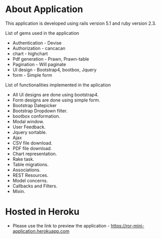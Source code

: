 # About Application

This application is developed using rails version 5.1 and ruby version 2.3.

List of gems used in the application

* Authentication     - Devise 
* Authorization      - cancacan
* chart              - highchart
* Pdf generation     - Prawn, Prawn-table
* Pagination         - Will paginate
* UI design          - Bootstrap4, bootbox, Jquery
* form               - Simple form

List of functionalities implemented in the aplication

* All UI designs are done using bootstrap4.
* Form designs are done using simple form.
* Bootstrap Datepicker
* Bootstrap Dropdown filter.
* bootbox conformation.
* Modal window.
* User Feedback.
* Jquery sortable.
* Ajax
* CSV file download.
* PDF file download.
* Chart representation.
* Rake task.
* Table migrations.
* Associations.
* REST Resources.
* Model concerns.
* Callbacks and Filters.
* Mixin.

# Hosted in Heroku

* Please use the link to preview the application -  https://ror-mini-application.herokuapp.com
